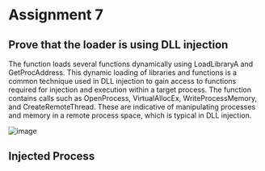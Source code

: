 # Assignment 7

## Prove that the loader is using DLL injection
The function loads several functions dynamically using LoadLibraryA and GetProcAddress. This dynamic loading of libraries and functions is a common technique used in DLL injection to gain access to functions required for injection and execution within a target process.
The function contains calls such as OpenProcess, VirtualAllocEx, WriteProcessMemory, and CreateRemoteThread. These are indicative of manipulating processes and memory in a remote process space, which is typical in DLL injection.

![image](https://github.com/l3naz/CS479-579-Reverse-Engineering-Report/assets/122416778/f8cd7372-f195-4d64-b0f0-23ce506b035a)

## Injected Process

